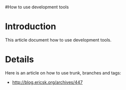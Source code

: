 #How to use development tools

# Introduction #

This article document how to use development tools.


# Details #

Here is an article on how to use trunk, branches and tags:
  * http://blog.ericsk.org/archives/447